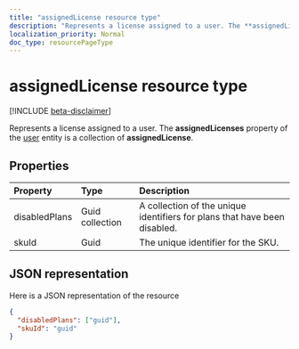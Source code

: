 ```yaml
---
title: "assignedLicense resource type"
description: "Represents a license assigned to a user. The **assignedLicenses** property of the user entity is a collection of **assignedLicense**."
localization_priority: Normal
doc_type: resourcePageType
---
```


# assignedLicense resource type

[!INCLUDE [beta-disclaimer](../../includes/beta-disclaimer.md)]

Represents a license assigned to a user. The **assignedLicenses** property of the [user](user.md) entity is a collection of **assignedLicense**.

## Properties
| Property	   | Type	|Description|
|:---------------|:--------|:----------|
|disabledPlans|Guid collection|A collection of the unique identifiers for plans that have been disabled.|
|skuId|Guid|The unique identifier for the SKU.|

## JSON representation

Here is a JSON representation of the resource

<!-- {
  "blockType": "resource",
  "optionalProperties": [

  ],
  "@odata.type": "microsoft.graph.assignedLicense"
}-->

```json
{
  "disabledPlans": ["guid"],
  "skuId": "guid"
}

```


<!-- uuid: 8fcb5dbc-d5aa-4681-8e31-b001d5168d79
2015-10-25 14:57:30 UTC -->
<!--
{
  "type": "#page.annotation",
  "description": "assignedLicense resource",
  "keywords": "",
  "section": "documentation",
  "tocPath": "",
  "suppressions": [
    "Error: /api-reference/beta/resources/assignedlicense.md:\r\n      Exception processing links.\r\n    System.ArgumentException: Link Definition was null. Link text: !INCLUDE [beta-disclaimer](../../includes/beta-disclaimer.md)\r\n      at ApiDoctor.Validation.DocFile.get_LinkDestinations()\r\n      at ApiDoctor.Validation.DocSet.ValidateLinks(Boolean includeWarnings, String[] relativePathForFiles, IssueLogger issues, Boolean requireFilenameCaseMatch, Boolean printOrphanedFiles)"
  ]
}
-->
